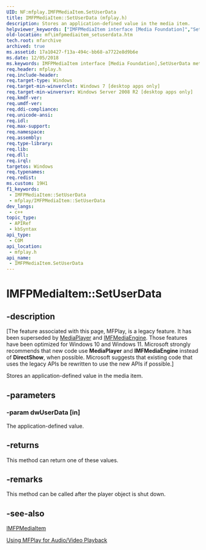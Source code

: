 ```yaml
---
UID: NF:mfplay.IMFPMediaItem.SetUserData
title: IMFPMediaItem::SetUserData (mfplay.h)
description: Stores an application-defined value in the media item.
helpviewer_keywords: ["IMFPMediaItem interface [Media Foundation]","SetUserData method","IMFPMediaItem.SetUserData","IMFPMediaItem::SetUserData","SetUserData","SetUserData method [Media Foundation]","SetUserData method [Media Foundation]","IMFPMediaItem interface","mf.imfpmediaitem_setuserdata","mfplay/IMFPMediaItem::SetUserData"]
old-location: mf\imfpmediaitem_setuserdata.htm
tech.root: mfarchive
archived: true
ms.assetid: 17a10427-f13a-494c-bb68-a7722e8d9b6e
ms.date: 12/05/2018
ms.keywords: IMFPMediaItem interface [Media Foundation],SetUserData method, IMFPMediaItem.SetUserData, IMFPMediaItem::SetUserData, SetUserData, SetUserData method [Media Foundation], SetUserData method [Media Foundation],IMFPMediaItem interface, mf.imfpmediaitem_setuserdata, mfplay/IMFPMediaItem::SetUserData
req.header: mfplay.h
req.include-header: 
req.target-type: Windows
req.target-min-winverclnt: Windows 7 [desktop apps only]
req.target-min-winversvr: Windows Server 2008 R2 [desktop apps only]
req.kmdf-ver: 
req.umdf-ver: 
req.ddi-compliance: 
req.unicode-ansi: 
req.idl: 
req.max-support: 
req.namespace: 
req.assembly: 
req.type-library: 
req.lib: 
req.dll: 
req.irql: 
targetos: Windows
req.typenames: 
req.redist: 
ms.custom: 19H1
f1_keywords:
 - IMFPMediaItem::SetUserData
 - mfplay/IMFPMediaItem::SetUserData
dev_langs:
 - c++
topic_type:
 - APIRef
 - kbSyntax
api_type:
 - COM
api_location:
 - mfplay.h
api_name:
 - IMFPMediaItem.SetUserData
---
```


# IMFPMediaItem::SetUserData


## -description

\[The feature associated with this page, MFPlay, is a legacy feature. It has been superseded by [MediaPlayer](/uwp/api/Windows.Media.Playback.MediaPlayer) and  [IMFMediaEngine](/windows/win32/api/mfmediaengine/nn-mfmediaengine-imfmediaengine). Those features have been optimized for Windows 10 and Windows 11. Microsoft strongly recommends that new code use **MediaPlayer** and **IMFMediaEngine** instead of **DirectShow**, when possible. Microsoft suggests that existing code that uses the legacy APIs be rewritten to use the new APIs if possible.\]


Stores an application-defined value in the media item.

## -parameters

### -param dwUserData [in]

The application-defined value.

## -returns

This method can return one of these values.

## -remarks

This method can be called after the player object is shut down.

## -see-also

<a href="/windows/desktop/api/mfplay/nn-mfplay-imfpmediaitem">IMFPMediaItem</a>



<a href="/windows/desktop/medfound/using-mfplay-for-audio-video-playback">Using MFPlay for Audio/Video Playback</a>